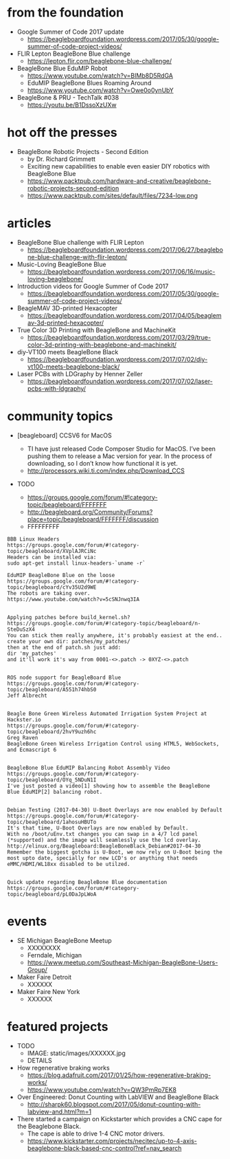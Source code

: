 # from the foundation
* Google Summer of Code 2017 update
  * https://beagleboardfoundation.wordpress.com/2017/05/30/google-summer-of-code-project-videos/
* FLIR Lepton BeagleBone Blue challenge
  * https://lepton.flir.com/beaglebone-blue-challenge/
* BeagleBone Blue EduMIP Robot
  * https://www.youtube.com/watch?v=BIMb8D5RdGA
  * EduMIP BeagleBone Blues Roaming Around
  * https://www.youtube.com/watch?v=Owe0o0ynUbY
* BeagleBone & PRU - TechTalk #038
  * https://youtu.be/B1DssoXzUXw 



# hot off the presses
* BeagleBone Robotic Projects - Second Edition
  * by Dr. Richard Grimmett
  * Exciting new capabilities to enable even easier DIY robotics with BeagleBone Blue 
  * https://www.packtpub.com/hardware-and-creative/beaglebone-robotic-projects-second-edition
  * https://www.packtpub.com/sites/default/files/7234-low.png

# articles
* BeagleBone Blue challenge with FLIR Lepton
  * https://beagleboardfoundation.wordpress.com/2017/06/27/beaglebone-blue-challenge-with-flir-lepton/
* Music-Loving BeagleBone Blue
  * https://beagleboardfoundation.wordpress.com/2017/06/16/music-loving-beaglebone/
* Introduction videos for Google Summer of Code 2017
  * https://beagleboardfoundation.wordpress.com/2017/05/30/google-summer-of-code-project-videos/
* BeagleMAV 3D-printed Hexacopter
  * https://beagleboardfoundation.wordpress.com/2017/04/05/beaglemav-3d-printed-hexacopter/
* True Color 3D Printing with BeagleBone and MachineKit
  * https://beagleboardfoundation.wordpress.com/2017/03/29/true-color-3d-printing-with-beaglebone-and-machinekit/
* diy-VT100 meets BeagleBone Black
  * https://beagleboardfoundation.wordpress.com/2017/07/02/diy-vt100-meets-beaglebone-black/
* Laser PCBs with LDGraphy by Henner Zeller
  * https://beagleboardfoundation.wordpress.com/2017/07/02/laser-pcbs-with-ldgraphy/

 
# community topics
* [beagleboard] CCSV6 for MacOS
  * TI have just released Code Composer Studio for MacOS. I’ve been pushing them to release a Mac version for year. In the process of downloading, so I don’t know how functional it is yet.
  * http://processors.wiki.ti.com/index.php/Download_CCS

* TODO
  * https://groups.google.com/forum/#!category-topic/beagleboard/FFFFFFF
  * http://beagleboard.org/Community/Forums?place=topic/beagleboard/FFFFFFF/discussion
  * FFFFFFFFF

```
BBB Linux Headers 
https://groups.google.com/forum/#!category-topic/beagleboard/XVplAJRCiNc
Headers can be installed via:
sudo apt-get install linux-headers-`uname -r`

EduMIP BeagleBone Blue on the loose 
https://groups.google.com/forum/#!category-topic/beagleboard/cYv35U2d9WE
The robots are taking over.
https://www.youtube.com/watch?v=5cSNJnwq3IA


Applying patches before build_kernel.sh?
https://groups.google.com/forum/#!category-topic/beagleboard/n-SteDuSzX4
You can stick them really anywhere, it's probably easiest at the end..
create your own dir: patches/my_patches/
then at the end of patch.sh just add:
dir 'my_patches'
and it'll work it's way from 0001-<>.patch -> 0XYZ-<>.patch


ROS node support for BeagleBoard Blue 
https://groups.google.com/forum/#!category-topic/beagleboard/A551h74hbS0
Jeff Albrecht


Beagle Bone Green Wireless Automated Irrigation System Project at Hackster.io 
https://groups.google.com/forum/#!category-topic/beagleboard/2hvY9uzh6hc
Greg Raven
BeagleBone Green Wireless Irrigation Control using HTML5, WebSockets, and Ecmascript 6


BeagleBone Blue EduMIP Balancing Robot Assembly Video
https://groups.google.com/forum/#!category-topic/beagleboard/OYq_5NDuN1I
I've just posted a video[1] showing how to assemble the BeagleBone Blue EduMIP[2] balancing robot.


Debian Testing (2017-04-30) U-Boot Overlays are now enabled by Default
https://groups.google.com/forum/#!category-topic/beagleboard/1ahosuHBUTo
It's that time, U-Boot Overlays are now enabled by Default.
With no /boot/uEnv.txt changes you can swap in a 4/7 lcd panel
(*supported) and the image will seamlessly use the lcd overlay.
http://elinux.org/Beagleboard:BeagleBoneBlack_Debian#2017-04-30
Remember the biggest gotcha is U-Boot, we now rely on U-Boot being the
most upto date, specially for new LCD's or anything that needs
eMMC/HDMI/WL18xx disabled to be utilzed.


Quick update regarding BeagleBone Blue documentation 
https://groups.google.com/forum/#!category-topic/beagleboard/pL0DaJpLWoA
```




# events
* SE Michigan BeagleBone Meetup
  * XXXXXXXX
  * Ferndale, Michigan
  * https://www.meetup.com/Southeast-Michigan-BeagleBone-Users-Group/
* Maker Faire Detroit
  * XXXXXX
* Maker Faire New York
  * XXXXXX

# featured projects
* TODO
  * IMAGE: static/images/XXXXXX.jpg
  * DETAILS
* How regenerative braking works
  * https://blog.adafruit.com/2017/01/25/how-regenerative-braking-works/
  * https://www.youtube.com/watch?v=QW3PmRp7EK8
* Over Engineered: Donut Counting with LabVIEW and BeagleBone Black
  * http://sharpk60.blogspot.com/2017/05/donut-counting-with-labview-and.html?m=1
* There started a campaign on Kickstarter which provides a CNC cape for the Beaglebone Black.
  * The cape is able to drive 1-4 CNC motor drivers.
  * https://www.kickstarter.com/projects/necitec/up-to-4-axis-beaglebone-black-based-cnc-control?ref=nav_search

